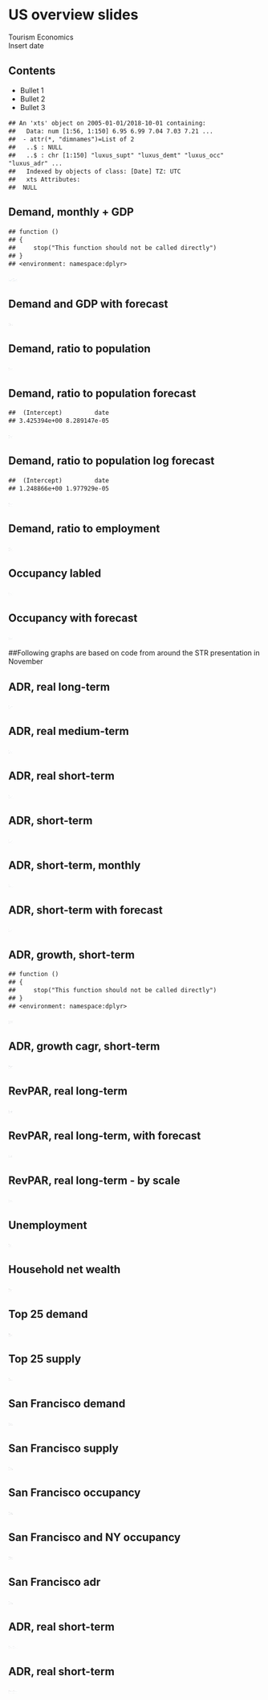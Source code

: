 # US overview  slides
Tourism Economics  
Insert date  

## Contents

- Bullet 1
- Bullet 2
- Bullet 3











```
## An 'xts' object on 2005-01-01/2018-10-01 containing:
##   Data: num [1:56, 1:150] 6.95 6.99 7.04 7.03 7.21 ...
##  - attr(*, "dimnames")=List of 2
##   ..$ : NULL
##   ..$ : chr [1:150] "luxus_supt" "luxus_demt" "luxus_occ" "luxus_adr" ...
##   Indexed by objects of class: [Date] TZ: UTC
##   xts Attributes:  
##  NULL
```







## Demand, monthly + GDP 

```
## function () 
## {
##     stop("This function should not be called directly")
## }
## <environment: namespace:dplyr>
```

<img src="../output_data/figure_us_overview_graphs/fig-demand_monthly_gdp-1.png" title="" alt="" width="9in" height="5.7in" /><img src="../output_data/figure_us_overview_graphs/fig-demand_monthly_gdp-2.png" title="" alt="" width="9in" height="5.7in" />

## Demand and GDP with forecast 
<img src="../output_data/figure_us_overview_graphs/fig-demand_gdp_forecast-1.png" title="" alt="" width="9in" height="5.7in" />


## Demand, ratio to population 
<img src="../output_data/figure_us_overview_graphs/fig-demand_ratio_pop-1.png" title="" alt="" width="9in" height="5.7in" />


## Demand, ratio to population forecast

```
##  (Intercept)         date 
## 3.425394e+00 8.289147e-05
```

<img src="../output_data/figure_us_overview_graphs/fig-demand_ratio_pop_fcst-1.png" title="" alt="" width="9in" height="5.7in" />


## Demand, ratio to population log forecast

```
##  (Intercept)         date 
## 1.248866e+00 1.977929e-05
```

<img src="../output_data/figure_us_overview_graphs/fig-demand_ratio_pop_lnfcst-1.png" title="" alt="" width="9in" height="5.7in" />


## Demand, ratio to employment 
<img src="../output_data/figure_us_overview_graphs/fig-demand_ratio_emp-1.png" title="" alt="" width="9in" height="5.7in" />

## Occupancy labled
<img src="../output_data/figure_us_overview_graphs/fig-occupancy_labled-1.png" title="" alt="" width="9in" height="5.7in" />

## Occupancy with forecast
<img src="../output_data/figure_us_overview_graphs/fig-occupancy_forecast-1.png" title="" alt="" width="9in" height="5.7in" />


##Following graphs are based on code from around the STR presentation in November

## ADR, real long-term
<img src="../output_data/figure_us_overview_graphs/fig-adr_real_lt-1.png" title="" alt="" width="9in" height="5.7in" />


## ADR, real medium-term
<img src="../output_data/figure_us_overview_graphs/fig-adr_real_mt-1.png" title="" alt="" width="9in" height="5.7in" />

## ADR, real short-term
<img src="../output_data/figure_us_overview_graphs/fig-adr_real_st-1.png" title="" alt="" width="9in" height="5.7in" />

## ADR, short-term
<img src="../output_data/figure_us_overview_graphs/fig-adr_st-1.png" title="" alt="" width="9in" height="5.7in" />


## ADR, short-term, monthly
<img src="../output_data/figure_us_overview_graphs/fig-adr_st_monthly-1.png" title="" alt="" width="9in" height="5.7in" />


## ADR, short-term with forecast
<img src="../output_data/figure_us_overview_graphs/fig-adr_st_forecast-1.png" title="" alt="" width="9in" height="5.7in" />


## ADR, growth, short-term 

```
## function () 
## {
##     stop("This function should not be called directly")
## }
## <environment: namespace:dplyr>
```

<img src="../output_data/figure_us_overview_graphs/fig-adr_gr_st-1.png" title="" alt="" width="9in" height="5.7in" />


## ADR, growth cagr, short-term 
<img src="../output_data/figure_us_overview_graphs/fig-adr_gr_cagr_st-1.png" title="" alt="" width="9in" height="5.7in" />

## RevPAR, real long-term
<img src="../output_data/figure_us_overview_graphs/fig-revpar_real_lt-1.png" title="" alt="" width="9in" height="5.7in" />


## RevPAR, real long-term, with forecast
<img src="../output_data/figure_us_overview_graphs/fig-revpar_real_lt_fcst-1.png" title="" alt="" width="9in" height="5.7in" />



## RevPAR, real long-term - by scale
<img src="../output_data/figure_us_overview_graphs/fig-revpar_real_lt_Scale-1.png" title="" alt="" width="9in" height="5.7in" />


## Unemployment
<img src="../output_data/figure_us_overview_graphs/fig-unemployment-1.png" title="" alt="" width="9in" height="5.7in" />

## Household net wealth
<img src="../output_data/figure_us_overview_graphs/fig-net_wealth_real-1.png" title="" alt="" width="9in" height="5.7in" />


## Top 25 demand
<img src="../output_data/figure_us_overview_graphs/fig-top25_demand-1.png" title="" alt="" width="9in" height="5.7in" />

## Top 25 supply
<img src="../output_data/figure_us_overview_graphs/fig-top25_supply-1.png" title="" alt="" width="9in" height="5.7in" />

## San Francisco demand
<img src="../output_data/figure_us_overview_graphs/fig-sanfrancisco_demand-1.png" title="" alt="" width="9in" height="5.7in" />


## San Francisco supply
<img src="../output_data/figure_us_overview_graphs/fig-sanfrancisco_supply-1.png" title="" alt="" width="9in" height="5.7in" />


## San Francisco occupancy
<img src="../output_data/figure_us_overview_graphs/fig-sanfrancisco_occ-1.png" title="" alt="" width="9in" height="5.7in" />


## San Francisco and NY occupancy
<img src="../output_data/figure_us_overview_graphs/fig-sanfrancisco_ny_occ-1.png" title="" alt="" width="9in" height="5.7in" />


## San Francisco adr
<img src="../output_data/figure_us_overview_graphs/fig-sanfrancisco_adr-1.png" title="" alt="" width="9in" height="5.7in" />

## ADR, real short-term
<img src="../output_data/figure_us_overview_graphs/fig-sanfrancisco_adr_real_st-1.png" title="" alt="" width="9in" height="5.7in" /><img src="../output_data/figure_us_overview_graphs/fig-sanfrancisco_adr_real_st-2.png" title="" alt="" width="9in" height="5.7in" />


## ADR, real short-term
<img src="../output_data/figure_us_overview_graphs/fig-upu_adr_real_st-1.png" title="" alt="" width="9in" height="5.7in" /><img src="../output_data/figure_us_overview_graphs/fig-upu_adr_real_st-2.png" title="" alt="" width="9in" height="5.7in" />
